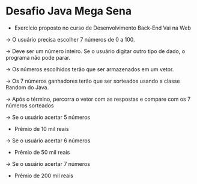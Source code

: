 # Desafio Java Mega Sena

* Exercício proposto no curso de Desenvolvimento Back-End Vai na Web

→ O usuário precisa escolher 7 números de 0 a 100.

→ Deve ser um número inteiro. Se o usuário digitar outro tipo de dado, o programa não pode parar.

→ Os números escolhidos terão que ser armazenados em um vetor.

→ Os 7 números ganhadores terão que ser sorteados usando a classe Random do Java.

→ Após o término, percorra o vetor com as respostas e compare com os 7 números sorteados

→ Se o usuário acertar 5 números
- Prêmio de 10 mil reais

→ Se o usuário acertar 6 números
- Prêmio de 50 mil reais

→ Se o usuário acertar 7 números
- Prêmio de 200 mil reais
